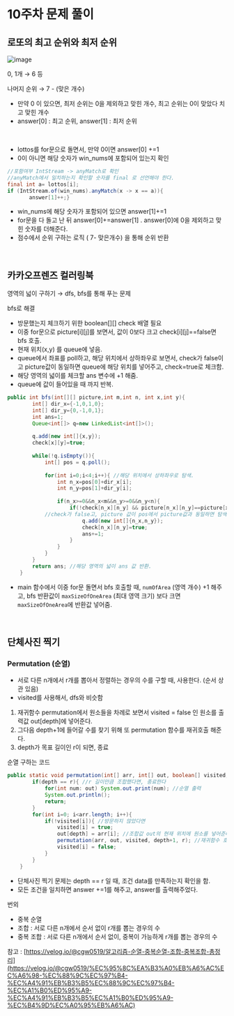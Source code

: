 # 10주차 문제 풀이

## 로또의 최고 순위와 최저 순위
![image](https://user-images.githubusercontent.com/57666289/167334380-96a25aa5-5b23-4dc8-9c5a-88e64e14e64a.png)

0, 1개 → 6 등

나머지 순위 → 7 - (맞은 개수)
</br>

- 만약 0 이 있으면, 최저 순위는 0을 제외하고 맞힌 개수, 최고 순위는 0이 맞았다 치고 맞힌 개수
- answer[0] : 최고 순위, answer[1] : 최저 순위
</br>

- lottos를 for문으로 돌면서, 만약 0이면 answer[0] +=1
- 0이 아니면 해당 숫자가 win_nums에 포함되어 있는지 확인

```java
//포함여부 IntStream -> anyMatch로 확인
//anyMatch에서 일치하는지 확인할 숫자를 final 로 선언해야 한다.
final int a= lottos[i];
if (IntStream.of(win_nums).anyMatch(x -> x == a)){
       answer[1]++;}
```

- win_nums에 해당 숫자가 포함되어 있으면 answer[1]+=1
- for문을 다 돌고 난 뒤 answer[0]+=answer[1]  .  answer[0]에 0을 제외하고 맞힌 숫자를 더해준다.
- 점수에서 순위 구하는 로직 ( 7- 맞은개수) 을 통해 순위 반환

<br/>

## 카카오프렌즈 컬러링북

영역의 넓이 구하기 → dfs, bfs를 통해 푸는 문제

bfs로 해결

- 방문했는지 체크하기 위한 boolean[][] check 배열 필요
- 이중 for문으로 picture[i][j]를 보면서, 값이 0보다 크고 check[i][j]==false면 bfs 호출.
- 현재 위치(x,y) 를 queue에 넣음.
- queue에서 좌표를 poll하고, 해당 위치에서 상하좌우로 보면서, check가 false이고 picture값이 동일하면 queue에 해당 위치를 넣어주고, check=true로 체크함.
- 해당 영역의 넓이를 체크할 ans 변수에 +1 해줌.
- queue에 값이 들어있을 때 까지 반복.

```java
public int bfs(int[][] picture,int m,int n, int x,int y){
        int[] dir_x={-1,0,1,0};
        int[] dir_y={0,-1,0,1};
        int ans=1;
        Queue<int[]> q=new LinkedList<int[]>();
        
        q.add(new int[]{x,y});
        check[x][y]=true;
        
        while(!q.isEmpty()){
            int[] pos = q.poll();
            
            for(int i=0;i<4;i++){ //해당 위치에서 상하좌우로 탐색.
                int n_x=pos[0]+dir_x[i];
                int n_y=pos[1]+dir_y[i];
                
                if(n_x>=0&&n_x<m&&n_y>=0&&n_y<n){
                    if(!check[n_x][n_y] && picture[n_x][n_y]==picture[x][y]){
			//check가 false고, picture 값이 pos에서 picture값과 동일하면 탐색
                        q.add(new int[]{n_x,n_y});
                        check[n_x][n_y]=true;
                        ans+=1;
                    }
                }
            }
        }
        return ans; //해당 영역의 넓이 ans 값 반환.
    }
```

- main 함수에서 이중 for문 돌면서 bfs 호출할 때, `numOfArea` (영역 개수) +1 해주고, bfs 반환값이 `maxSizeOfOneArea` (최대 영역 크기) 보다 크면 `maxSizeOfOneArea`에 반환값 넣어줌.


<br/>


## 단체사진 찍기

### Permutation (순열)

- 서로 다른 n개에서 r개를 뽑아서 정렬하는 경우의 수를 구할 때, 사용한다. (순서 상관 있음)
- visited를 사용해서, dfs와 비슷함

1. 재귀함수 permutation에서 원소들을 차례로 보면서 visited = false 인 원소를 출력값 out[depth]에 넣어준다.
2. 그다음 depth+1에 들어갈 수를 찾기 위해 또 permutation 함수를 재귀호출 해준다.
3. depth가 목표 길이인 r이 되면, 종료

순열 구하는 코드

```java
public static void permutation(int[] arr, int[] out, boolean[] visited, int depth, int r){
        if(depth == r){ //r 길이만큼 조합했다면, 종료한다
            for(int num: out) System.out.print(num); //순열 출력
            System.out.println();
            return;
        }
        for(int i=0; i<arr.length; i++){
            if(!visited[i]){ //방문하지 않았다면
                visited[i] = true; 
                out[depth] = arr[i]; //조합값 out의 현재 위치에 원소를 넣어준다.
                permutation(arr, out, visited, depth+1, r); //재귀함수 호출. 그다음 위치로 넘어감
                visited[i] = false; 
            }
        }
    }
```

- 단체사진 찍기 문제는 depth == r 일 때, 조건 data를 만족하는지 확인을 함.
- 모든 조건을 일치하면 answer +=1를 해주고, answer를 출력해주었다.

번외

- 중복 순열
- 조합 : 서로 다른 n개에서 순서 없이 r개를 뽑는 경우의 수
- 중복 조합 : 서로 다른 n개에서 순서 없이, 중복이 가능하게 r개를 뽑는 경우의 수

참고 : [https://velog.io/@cgw0519/알고리즘-순열-중복순열-조합-중복조합-총정리](https://velog.io/@cgw0519/%EC%95%8C%EA%B3%A0%EB%A6%AC%EC%A6%98-%EC%88%9C%EC%97%B4-%EC%A4%91%EB%B3%B5%EC%88%9C%EC%97%B4-%EC%A1%B0%ED%95%A9-%EC%A4%91%EB%B3%B5%EC%A1%B0%ED%95%A9-%EC%B4%9D%EC%A0%95%EB%A6%AC)
